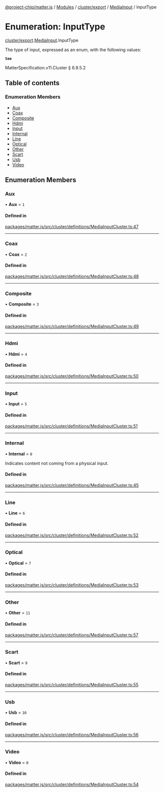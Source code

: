 [@project-chip/matter.js](../README.md) / [Modules](../modules.md) / [cluster/export](../modules/cluster_export.md) / [MediaInput](../modules/cluster_export.MediaInput.md) / InputType

# Enumeration: InputType

[cluster/export](../modules/cluster_export.md).[MediaInput](../modules/cluster_export.MediaInput.md).InputType

The type of input, expressed as an enum, with the following values:

**`See`**

MatterSpecification.v11.Cluster § 6.9.5.2

## Table of contents

### Enumeration Members

- [Aux](cluster_export.MediaInput.InputType.md#aux)
- [Coax](cluster_export.MediaInput.InputType.md#coax)
- [Composite](cluster_export.MediaInput.InputType.md#composite)
- [Hdmi](cluster_export.MediaInput.InputType.md#hdmi)
- [Input](cluster_export.MediaInput.InputType.md#input)
- [Internal](cluster_export.MediaInput.InputType.md#internal)
- [Line](cluster_export.MediaInput.InputType.md#line)
- [Optical](cluster_export.MediaInput.InputType.md#optical)
- [Other](cluster_export.MediaInput.InputType.md#other)
- [Scart](cluster_export.MediaInput.InputType.md#scart)
- [Usb](cluster_export.MediaInput.InputType.md#usb)
- [Video](cluster_export.MediaInput.InputType.md#video)

## Enumeration Members

### Aux

• **Aux** = ``1``

#### Defined in

[packages/matter.js/src/cluster/definitions/MediaInputCluster.ts:47](https://github.com/project-chip/matter.js/blob/2d9f2165d2672864fda3496a6d0d5f93597f82c6/packages/matter.js/src/cluster/definitions/MediaInputCluster.ts#L47)

___

### Coax

• **Coax** = ``2``

#### Defined in

[packages/matter.js/src/cluster/definitions/MediaInputCluster.ts:48](https://github.com/project-chip/matter.js/blob/2d9f2165d2672864fda3496a6d0d5f93597f82c6/packages/matter.js/src/cluster/definitions/MediaInputCluster.ts#L48)

___

### Composite

• **Composite** = ``3``

#### Defined in

[packages/matter.js/src/cluster/definitions/MediaInputCluster.ts:49](https://github.com/project-chip/matter.js/blob/2d9f2165d2672864fda3496a6d0d5f93597f82c6/packages/matter.js/src/cluster/definitions/MediaInputCluster.ts#L49)

___

### Hdmi

• **Hdmi** = ``4``

#### Defined in

[packages/matter.js/src/cluster/definitions/MediaInputCluster.ts:50](https://github.com/project-chip/matter.js/blob/2d9f2165d2672864fda3496a6d0d5f93597f82c6/packages/matter.js/src/cluster/definitions/MediaInputCluster.ts#L50)

___

### Input

• **Input** = ``5``

#### Defined in

[packages/matter.js/src/cluster/definitions/MediaInputCluster.ts:51](https://github.com/project-chip/matter.js/blob/2d9f2165d2672864fda3496a6d0d5f93597f82c6/packages/matter.js/src/cluster/definitions/MediaInputCluster.ts#L51)

___

### Internal

• **Internal** = ``0``

Indicates content not coming from a physical input.

#### Defined in

[packages/matter.js/src/cluster/definitions/MediaInputCluster.ts:45](https://github.com/project-chip/matter.js/blob/2d9f2165d2672864fda3496a6d0d5f93597f82c6/packages/matter.js/src/cluster/definitions/MediaInputCluster.ts#L45)

___

### Line

• **Line** = ``6``

#### Defined in

[packages/matter.js/src/cluster/definitions/MediaInputCluster.ts:52](https://github.com/project-chip/matter.js/blob/2d9f2165d2672864fda3496a6d0d5f93597f82c6/packages/matter.js/src/cluster/definitions/MediaInputCluster.ts#L52)

___

### Optical

• **Optical** = ``7``

#### Defined in

[packages/matter.js/src/cluster/definitions/MediaInputCluster.ts:53](https://github.com/project-chip/matter.js/blob/2d9f2165d2672864fda3496a6d0d5f93597f82c6/packages/matter.js/src/cluster/definitions/MediaInputCluster.ts#L53)

___

### Other

• **Other** = ``11``

#### Defined in

[packages/matter.js/src/cluster/definitions/MediaInputCluster.ts:57](https://github.com/project-chip/matter.js/blob/2d9f2165d2672864fda3496a6d0d5f93597f82c6/packages/matter.js/src/cluster/definitions/MediaInputCluster.ts#L57)

___

### Scart

• **Scart** = ``9``

#### Defined in

[packages/matter.js/src/cluster/definitions/MediaInputCluster.ts:55](https://github.com/project-chip/matter.js/blob/2d9f2165d2672864fda3496a6d0d5f93597f82c6/packages/matter.js/src/cluster/definitions/MediaInputCluster.ts#L55)

___

### Usb

• **Usb** = ``10``

#### Defined in

[packages/matter.js/src/cluster/definitions/MediaInputCluster.ts:56](https://github.com/project-chip/matter.js/blob/2d9f2165d2672864fda3496a6d0d5f93597f82c6/packages/matter.js/src/cluster/definitions/MediaInputCluster.ts#L56)

___

### Video

• **Video** = ``8``

#### Defined in

[packages/matter.js/src/cluster/definitions/MediaInputCluster.ts:54](https://github.com/project-chip/matter.js/blob/2d9f2165d2672864fda3496a6d0d5f93597f82c6/packages/matter.js/src/cluster/definitions/MediaInputCluster.ts#L54)

